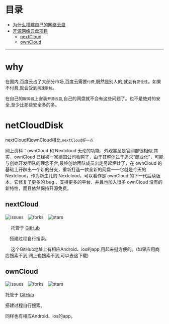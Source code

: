 # 目录　　
 - [为什么搭建自己的网络云盘](#why)
 - [开源网络云盘项目](#netCloudDisk)
    - [nextCloud](#nextCloud)
    - [ownCloud](#ownCloud)

---

# why  
在国内,百度云占了大部分市场,百度云需要`付费`,既然是别人的,就会有`安全性`。如果不付费,就会受到`网速限制`。　　

在自己的`服务器`上安装`开源云盘`,自己的网盘就不会有这些问题了。也不是绝对的安全,至少比那些安全多的多。

# netCloudDisk

  nextCloud和ownCloud相比,`nextCloud好一点`

  网上资料：ownCloud 和 Nextcloud 无论的功能、外观甚至是官网都很相似,其实，ownCloud 已经被一家德国公司收购了，由于其整体过于追求“商业化”，可能与创始开发团队的理念不合,最终创始团队成员出走另起炉灶了，在 ownCloud 的基础上开辟出一个新的分支，重新打造一款全新的网盘——它就是今天的 Nextcloud。作为新生儿的 Nextcloud，可以看作是 ownCloud 的下一代后续版本，它修复了更多的 bug 、支持更多的平台、并且也加入很多 ownCloud 没有的新特性，而且依然保持开源免费。

## nextCloud

   ![issues](https://img.shields.io/github/issues/nextcloud/server.svg)　![forks](https://img.shields.io/github/forks/nextcloud/server.svg)　![stars](https://img.shields.io/github/stars/nextcloud/server.svg)

　 托管于 [GitHub](https://github.com/nextcloud)

 　搭建过程自行搜索。

　 这个GitHub地址上有相应Android、ios的app,用起来挺方便的。(如果应用商店搜索不到,网上也搜索不到,可以去这下载)


## ownCloud  

   ![issues](https://img.shields.io/github/issues/owncloud/core.svg)　![forks](https://img.shields.io/github/forks/owncloud/core.svg)　![stars](https://img.shields.io/github/stars/owncloud/core.svg)

   托管于 [GitHub](https://github.com/owncloud)

   搭建过程自行搜索。

   同样也有相应Android、ios的app。
